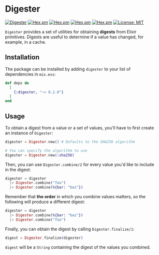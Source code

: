 # Digester

[![Digester](https://github.com/glossia/digester/actions/workflows/digester.yml/badge.svg)](https://github.com/glossia/digester/actions/workflows/digester.yml)
[![Hex.pm](https://img.shields.io/hexpm/v/digester.svg)]()
[![Hex.pm](https://img.shields.io/hexpm/dt/digester.svg)]()
[![Hex.pm](https://img.shields.io/hexpm/dw/digester.svg)]()
[![Hex.pm](https://img.shields.io/hexpm/dd/digester.svg)]()
[![License: MIT](https://img.shields.io/badge/License-MIT-yellow.svg)](https://opensource.org/licenses/MIT)

`Digester` provides a set of utilities for obtaining **digests** from Elixir primitives. Digests are useful to determine if a value has changed, for example, in a cache.

## Installation

The package can be installed by adding `digester` to your list of dependencies in `mix.exs`:

```elixir
def deps do
  [
    {:digester, "~> 0.2.0"}
  ]
end
```

## Usage

To obtain a digest from a value or a set of values, you'll have to first create an instance of `Digester`:

```elixir
digester = Digester.new() # Defaults to the SHA256 algorithm

# You can specify the algorithm to use
digester = Digester.new(:sha256)
```

Then, you can use `Digester.combine/2` for every value you'd like to include in the digest:

```elixir
digester = digester
  |> Digester.combine("foo")
  |> Digester.combine(%{bar: "baz"})
```

Remember that **the order** in which you combine values matters, so the following will produce a different digest:

```elixir
digester = digester
  |> Digester.combine(%{bar: "baz"})
  |> Digester.combine("foo")
```

Finally, you can obtain the digest by calling `Digester.finalize/1`:

```elixir
digest = Digester.finalize(digester)
```

`digest` will be a `String` containing the digest of the values you combined.

